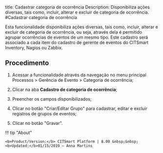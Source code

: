 title: Cadastrar categoria de ocorrência
Description: Disponibiliza ações diversas, tais como, incluir, alterar e excluir de categoria de ocorrência.
#Cadastrar categoria de ocorrência

Esta funcionalidade disponibiliza ações diversas, tais como, incluir, alterar e
excluir de categoria de ocorrência, ou seja, através dela é permitido agrupar
ocorrências de eventos de um mesmo tipo. Este cadastro será associado a cada
item do cadastro de gerente de eventos do CITSmart Inventory, Nagios ou Zabbix.

Procedimento
----------------

1.  Acessar a funcionalidade através da navegação no menu principal Processos \>
    Gerência de Evento \> Categoria de ocorrência;

2.  Clicar na aba **Cadastro de categoria de ocorrência**;

3.  Preencher os campos disponibilizados;

4.  Clicar no botão "Criar/Editar Grupo" para cadastrar, editar e excluir
    registros de grupos de eventos;

5.  Clicar no botão "Gravar".


!!! tip "About"

    <b>Product/Version:</b> CITSmart Platform | 8.00 &nbsp;&nbsp;
    <b>Updated:</b>01/15/2019 – Anna Martins
